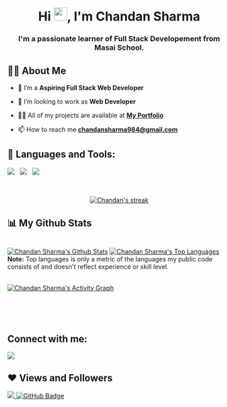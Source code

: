 ### <h1 align="center">Hi <img src="https://raw.githubusercontent.com/MartinHeinz/MartinHeinz/master/wave.gif" width="30px">, I'm Chandan Sharma</h1>



<h3 align="center">I'm a passionate learner of Full Stack Developement from Masai School.</h3>


## 🙋‍♂️ About Me

- 🌱 I’m a **Aspiring Full Stack Web Developer**

- 👯 I’m looking to work as **Web Developer**

- 👨‍💻 All of my projects are available at **[My Portfolio](https://github.com/iChandansharma/iChandansharma.github.io)**

- 📫 How to reach me **chandansharma984@gmail.com**

## 🚀 Languages and Tools:

<p align="left">  
     <img src="https://img.shields.io/badge/JavaScript-F7DF1E?style=for-the-badge&logo=javascript&logoColor=black" />&nbsp;&nbsp;
     <img src="https://img.shields.io/badge/HTML5%20-%23e34f26.svg?&style=for-the-badge&logo=html5&logoColor=white" />&nbsp;&nbsp;
    <img src="https://img.shields.io/badge/CSS3-1572B6?&style=for-the-badge&logo=css3&logoColor=white" />&nbsp;&nbsp;
    
</p>

<br/>

<p align="center">
    <a href="https://github.com/iChandansharma/github-readme-streak-stats">
        <img title="🔥 Get streak stats for your profile at git.io/streak-stats" alt="Chandan's streak" src="https://github-readme-streak-stats.herokuapp.com/?user=Noobdev008&theme=black-ice&hide_border=true&stroke=0000&background=060A0CD0"/>
    </a>
</p>

## 📊 My Github Stats

  <br/>
    <a href="https://github.com/iChandansharma/github-readme-stats"><img alt="Chandan Sharma's Github Stats" src="https://github-readme-stats.vercel.app/api?username=Noobdev008&show_icons=true&count_private=true&theme=react&hide_border=true&bg_color=0D1117" /></a>
  <a href="https://github.com/iChandansharma/github-readme-stats"><img alt="Chandan Sharma's Top Languages" src="https://github-readme-stats.vercel.app/api/top-langs/?username=Noobdev008&langs_count=8&count_private=true&layout=compact&theme=react&hide_border=true&bg_color=0D1117" /></a>
  <br/>
  <b>Note:</b> Top languages is only a metric of the languages my public code consists of and doesn't reflect experience or skill level.


<br/>
<br/>

<a href="https://github.com/iChandansharma/github-readme-activity-graph"><img alt="Chandan Sharma's Activity Graph" src="https://activity-graph.herokuapp.com/graph?username=Noobdev008&bg_color=0D1117&color=5BCDEC&line=5BCDEC&point=FFFFFF&hide_border=true" /></a>

<br/>
<br/>


<br/>

## Connect with me:
<p align="left">

<a href = "https://www.linkedin.com/in/chandan-sharma-5ab82b153/"><img src="https://img.icons8.com/fluent/48/000000/linkedin.png"/></a>



</p>

## ❤ Views and Followers
<a href="https://github.com/iChandansharma/github-profile-views-counter">
    <img src="https://komarev.com/ghpvc/?username=iChandansharma">
</a>
<a href="https://github.com/iChandansharma?tab=followers"><img src="https://img.shields.io/github/followers/iChandansharma?label=Followers&style=social" alt="GitHub Badge"></a>
